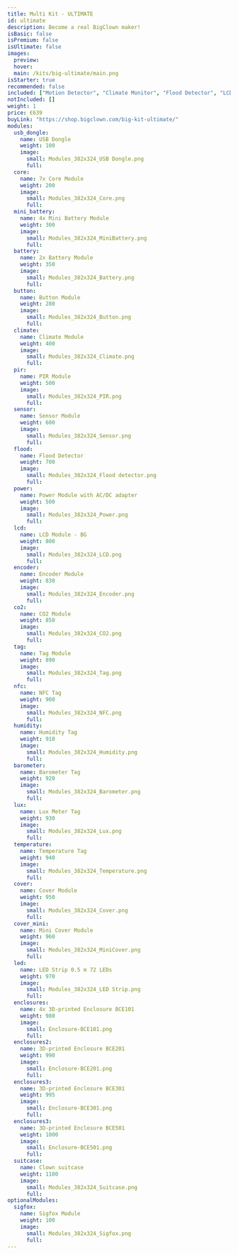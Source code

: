 ```yaml
---
title: Multi Kit - ULTIMATE
id: ultimate
description: Become a real BigClown maker!
isBasic: false
isPremium: false
isUltimate: false
images:
  preview:
  hover:
  main: /kits/big-ultimate/main.png
isStarter: true
recommended: false
included: ["Motion Detector", "Climate Monitor", "Flood Detector", "LCD Thermostat", "Controller", "Push Button"]
notIncluded: []
weight: 1
price: €639
buyLink: "https://shop.bigclown.com/big-kit-ultimate/"
modules:
  usb_dongle:
    name: USB Dongle
    weight: 100
    image:
      small: Modules_382x324_USB Dongle.png
      full:
  core:
    name: 7x Core Module
    weight: 200
    image:
      small: Modules_382x324_Core.png
      full:
  mini_battery:
    name: 4x Mini Battery Module
    weight: 300
    image:
      small: Modules_382x324_MiniBattery.png
      full:
  battery:
    name: 2x Battery Module
    weight: 350
    image:
      small: Modules_382x324_Battery.png
      full:
  button:
    name: Button Module
    weight: 280
    image:
      small: Modules_382x324_Button.png
      full:
  climate:
    name: Climate Module
    weight: 400
    image:
      small: Modules_382x324_Climate.png
      full:
  pir:
    name: PIR Module
    weight: 500
    image:
      small: Modules_382x324_PIR.png
      full:
  sensor:
    name: Sensor Module
    weight: 600
    image:
      small: Modules_382x324_Sensor.png
      full:
  flood:
    name: Flood Detector
    weight: 700
    image:
      small: Modules_382x324_Flood detector.png
      full:
  power:
    name: Power Module with AC/DC adapter
    weight: 500
    image:
      small: Modules_382x324_Power.png
      full:
  lcd:
    name: LCD Module - BG
    weight: 800
    image:
      small: Modules_382x324_LCD.png
      full:
  encoder:
    name: Encoder Module
    weight: 830
    image:
      small: Modules_382x324_Encoder.png
      full:
  co2:
    name: CO2 Module
    weight: 850
    image:
      small: Modules_382x324_CO2.png
      full:
  tag:
    name: Tag Module
    weight: 890
    image:
      small: Modules_382x324_Tag.png
      full:
  nfc:
    name: NFC Tag
    weight: 900
    image:
      small: Modules_382x324_NFC.png
      full:
  humidity:
    name: Humidity Tag
    weight: 910
    image:
      small: Modules_382x324_Humidity.png
      full:
  barometer:
    name: Barometer Tag
    weight: 920
    image:
      small: Modules_382x324_Barometer.png
      full:
  lux:
    name: Lux Meter Tag
    weight: 930
    image:
      small: Modules_382x324_Lux.png
      full:
  temperature:
    name: Temperature Tag
    weight: 940
    image:
      small: Modules_382x324_Temperature.png
      full:
  cover:
    name: Cover Module
    weight: 950
    image:
      small: Modules_382x324_Cover.png
      full:
  cover_mini:
    name: Mini Cover Module
    weight: 960
    image:
      small: Modules_382x324_MiniCover.png
      full:
  led:
    name: LED Strip 0.5 m 72 LEDs
    weight: 970
    image:
      small: Modules_382x324_LED Strip.png
      full:
  enclosures:
    name: 4x 3D-printed Enclosure BCE101
    weight: 980
    image:
      small: Enclosure-BCE101.png
      full:
  enclosures2:
    name: 3D-printed Enclosure BCE201
    weight: 990
    image:
      small: Enclosure-BCE201.png
      full:
  enclosures3:
    name: 3D-printed Enclosure BCE301
    weight: 995
    image:
      small: Enclosure-BCE301.png
      full:
  enclosures3:
    name: 3D-printed Enclosure BCE501
    weight: 1000
    image:
      small: Enclosure-BCE501.png
      full:
  suitcase:
    name: Clown suitcase
    weight: 1100
    image:
      small: Modules_382x324_Suitcase.png
      full:
optionalModules:
  sigfox:
    name: Sigfox Module
    weight: 100
    image:
      small: Modules_382x324_Sigfox.png
      full:
---
```

